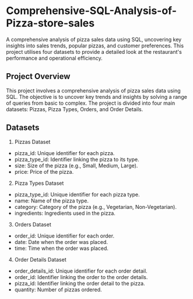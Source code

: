 # Comprehensive-SQL-Analysis-of-Pizza-store-sales
A comprehensive analysis of pizza sales data using SQL, uncovering key insights into sales trends, popular pizzas, and customer preferences. This project utilises four datasets to provide a detailed look at the restaurant's performance and operational efficiency.

## Project Overview

This project involves a comprehensive analysis of pizza sales data using SQL. The objective is to uncover key trends and insights by solving a range of queries from basic to complex. The project is divided into four main datasets: Pizzas, Pizza Types, Orders, and Order Details.

## Datasets

1. Pizzas Dataset
+ pizza_id: Unique identifier for each pizza.
+ pizza_type_id: Identifier linking the pizza to its type.
+ size: Size of the pizza (e.g., Small, Medium, Large).
+ price: Price of the pizza.

2. Pizza Types Dataset 
+ pizza_type_id: Unique identifier for each pizza type.
+ name: Name of the pizza type.
+ category: Category of the pizza (e.g., Vegetarian, Non-Vegetarian).
+ ingredients: Ingredients used in the pizza.

3. Orders Dataset
+ order_id: Unique identifier for each order.
+ date: Date when the order was placed.
+ time: Time when the order was placed.

4. Order Details Dataset
+ order_details_id: Unique identifier for each order detail.
+ order_id: Identifier linking the order to the order details.
+ pizza_id: Identifier linking the order detail to the pizza.
+ quantity: Number of pizzas ordered.
